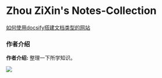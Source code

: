 # Zhou ZiXin's Notes-Collection

[如何使用docsify搭建文档类型的网站](./docs/how-to-use-docsify.md)

### 作者介绍

**作者介绍:**  整理一下所学知识。

![](https://imgkr.cn-bj.ufileos.com/66f3a716-b3cc-469b-9b61-8be00244305c.png)
